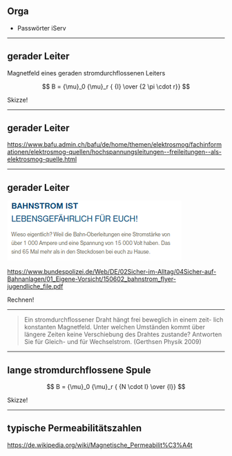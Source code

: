 ## Orga

* Passwörter iServ

---

## gerader Leiter

Magnetfeld eines geraden stromdurchflossenen Leiters


$$
B = {\mu}_0 {\mu}_r { {I} \over {2 \pi \cdot r}}
$$

Skizze!

---

## gerader Leiter

https://www.bafu.admin.ch/bafu/de/home/themen/elektrosmog/fachinformationen/elektrosmog-quellen/hochspannungsleitungen--freileitungen--als-elektrosmog-quelle.html

---

## gerader Leiter

![](./Bahnstrom.png)

https://www.bundespolizei.de/Web/DE/02Sicher-im-Alltag/04Sicher-auf-Bahnanlagen/01_Eigene-Vorsicht/150602_bahnstrom_flyer-jugendliche_file.pdf

Rechnen!

---

> Ein stromdurchflossener Draht hängt frei beweglich in einem zeit-
> lich konstanten Magnetfeld. Unter welchen Umständen kommt
> über längere Zeiten keine Verschiebung des Drahtes zustande?
> Antworten Sie für Gleich- und für Wechselstrom.
> (Gerthsen Physik 2009)

---

## lange stromdurchflossene Spule

$$
B = {\mu}_0 {\mu}_r { {N \cdot I} \over {l}}
$$

Skizze!

---

## typische Permeabilitätszahlen

https://de.wikipedia.org/wiki/Magnetische_Permeabilit%C3%A4t